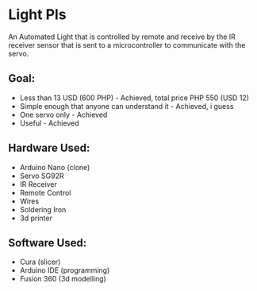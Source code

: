 # Light Pls
An Automated Light that is controlled by remote and receive by the IR receiver sensor that is sent to a microcontroller to communicate with the servo.

## Goal:
- Less than 13 USD (600 PHP) - Achieved, total price PHP 550 (USD 12)
- Simple enough that anyone can understand it - Achieved, i guess
- One servo only - Achieved
- Useful - Achieved

## Hardware Used:
- Arduino Nano (clone)
- Servo SG92R
- IR Receiver
- Remote Control
- Wires
- Soldering Iron
- 3d printer

## Software Used:
- Cura (slicer)
- Arduino IDE (programming)
- Fusion 360 (3d modelling)
